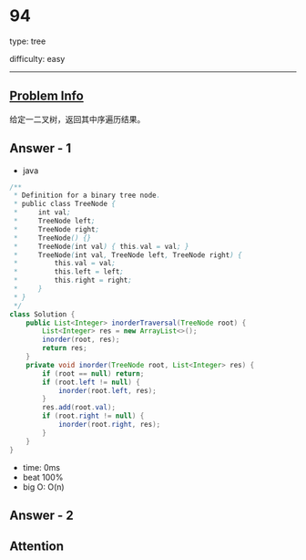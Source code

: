 
# 94
type: tree

difficulty: easy

---

## [Problem Info][problem_link]
给定一二叉树，返回其中序遍历结果。

## Answer - 1

- java

```java
/**
 * Definition for a binary tree node.
 * public class TreeNode {
 *     int val;
 *     TreeNode left;
 *     TreeNode right;
 *     TreeNode() {}
 *     TreeNode(int val) { this.val = val; }
 *     TreeNode(int val, TreeNode left, TreeNode right) {
 *         this.val = val;
 *         this.left = left;
 *         this.right = right;
 *     }
 * }
 */
class Solution {
    public List<Integer> inorderTraversal(TreeNode root) {
        List<Integer> res = new ArrayList<>();
        inorder(root, res);
        return res;
    }
    private void inorder(TreeNode root, List<Integer> res) {
        if (root == null) return;
        if (root.left != null) {
            inorder(root.left, res);
        }
        res.add(root.val);
        if (root.right != null) {
            inorder(root.right, res);
        }
    }
}
```
- time: 0ms
- beat 100%
- big O: O(n)

## Answer - 2

## Attention

[problem_link]: https://leetcode-cn.com/problems/binary-tree-inorder-traversal/

